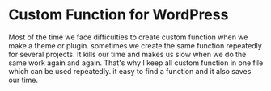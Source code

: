 # Custom Function for WordPress

Most of the time we face difficulties to create custom function when we make a theme or plugin. sometimes we create the same function repeatedly for several projects. It kills our time and makes us slow when we do the same work again and again. That's why I keep all custom function in one file which can be used repeatedly. it easy to find a function and it also saves our time.
